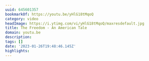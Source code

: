 ```yaml
---
uuid: 645601357
bookmarkOf: https://youtu.be/yHlG18tMqoQ
category: video
headImage: https://i.ytimg.com/vi/yHlG18tMqoQ/maxresdefault.jpg
title: The Freedom - An American Tale
domain: youtu.be
description:
tags: []
date: '2023-01-26T19:48:46.145Z'
highlights:
---
```



